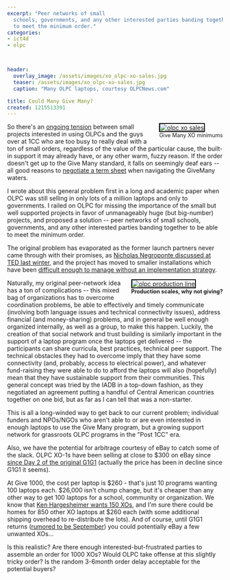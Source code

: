 ```yaml
---
excerpt: "Peer networks of small
  schools, governments, and any other interested parties banding together to be able
  to meet the minimum order."
categories:
- ict4d
- olpc



header:
  overlay_image: /assets/images/xo_olpc-xo-sales.jpg
  teaser: /assets/images/xo_olpc-xo-sales.jpg
  caption: "Many OLPC laptops, courtesy OLPCNews.com"

title: Could Many Give Many?
created: 1215513391
---
```

<div style="float: right; margin-left: 10px; margin-bottom: 10px;"><a href="https://www.flickr.com/photos/mburns/790743951/"><img alt="olpc xo sales" src="/assets/imagesxo_olpc-xo-sales.jpg" style="border: 2px solid rgb(0, 0, 0);"></a><br><span style="font-size: 0.9em; margin-top: 0px;">Give Many XO minimums</span></div>So there's an <a href="https://www.olpcnews.com/sales_talk/donors/how_to_givemany_xo_laptops.html">ongoing tension</a> between small projects interested in using OLPCs and the guys over at 1CC who are too busy to really deal with a ton of small orders, regardless of the value of the particular cause, the built-in support it may already have, or any other warm, fuzzy reason.  If the order doesn't get up to the Give Many standard, it falls on seemingly deaf ears -- all good reasons to <a href="https://www.olpcnews.com/sales_talk/price/buyers_guide_for_give_many_xo_laptop_purchase.html">negotiate a term sheet</a> when navigating the GiveMany waters</a>.

<p>I wrote about this general problem first in a long and academic paper when OLPC was still selling in only lots of a million laptops and only to governments. I railed on OLPC for missing the importance of the small but well supported projects in favor of unmanageably huge (but big-number) projects, and proposed a solution -- peer networks of small schools, governments, and any other interested parties banding together to be able to meet the minimum order.</p>

<p>The original problem has evaporated as the former launch partners never came through with their promises, as <a href="https://www.ted.com/index.php/talks/nicholas_negroponte_on_one_laptop_per_child_two_years_on.html" target="_blank">Nicholas Negroponte discussed at TED last winter</a>, and the project has moved to smaller installations which have been <a href="https://www.joncamfield.com/blog/2008.06/a-quick-summary-of-the-olpc-pr.html">difficult enough to manage without an implementation strategy</a>.</p>


<p><div style="float: right; margin-left: 10px; margin-bottom: 10px;"><a href="https://www.flickr.com/photos/dcmetroblogger/1888133087/in/set-72157594232448993"><img alt="olpc production line" src="https://www.olpcnews.com/images/olpc-production-line.jpg" style="border: 2px solid rgb(0, 0, 0);"></a><br><span style="font-size: 0.9em; margin-top: 0px;"><b>Production scales, why not giving?</b></span></div>Naturally, my original peer-network idea has a ton of complications -- this mixed bag of organizations has to overcome coordination problems, be able to effectively and timely communicate (involving both language issues and technical connectivity issues), address financial (and money-sharing) problems, and in general be well enough organized internally, as well as a group, to make this happen.  Luckily, the creation of that social network and trust building is similarly important in the support of a laptop program once the laptops get delivered -- the participants can share curricula, best practices, technical peer support.  The technical obstacles they had to overcome imply that they have some connectivity (and, probably, access to electrical power), and whatever fund-raising they were able to do to afford the laptops will also (hopefully) mean that they have sustainable support from their communities.  This general concept was tried by the IADB in a top-down fashion, as they negotiated an agreement putting a handful of Central American countries together on one bid, but as far as I can tell that was a non-starter.

<p>This is all a long-winded way to get back to our current problem; individual funders and NPOs/NGOs who aren't able to or are even interested in enough laptops to use the Give Many program, but a growing support network for grassroots OLPC programs in the "Post 1CC" era.  </p>

<p>Also, we have the potential for arbitrage courtesy of eBay to catch some of the slack. OLPC XO-1s have been selling at close to $300 on eBay since <a href="https://www.olpcnews.com/sales_talk/g1g1/buy_olpc_xo_ebay_orders.html">since Day 2 of the original G1G1</a> (actually the price has been in decline since G1G1 it seems).</p>

<p>At Give 1000, the cost per laptop is $260 - that's just 10 programs wanting 100 laptops each.  $26,000 isn't chump change, but it's cheaper than any other way to get 100 laptops for a school, community or organization.  We know that <a href="https://www.olpcnews.com/sales_talk/donors/how_to_givemany_xo_laptops.html">Ken Hargesheimer wants 150 XOs</a>, and I'm sure there could be homes for 850 other XO laptops at $260 each (with some additional shipping overhead to re-distribute the lots).  And of course, until G1G1 returns (<a href="https://www.olpcnews.com/sales_talk/g1g1/interesting_give_1_g1_bits.html" target="_blank">rumored to be September</a>) you could potentially eBay a few unwanted XOs...</p>

<p>Is this realistic?  Are there enough interested-but-frustrated parties to assemble an order for 1000 XOs?  Would OLPC take offense at this slightly tricky order?  Is the random 3-6month order delay acceptable for the potential buyers?</p>
